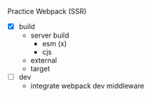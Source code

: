 Practice Webpack (SSR)

- [x] build
  - server build
    - esm (x)
    - cjs
  - external
  - target
- [ ] dev
  - integrate webpack dev middleware
